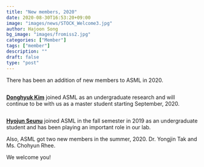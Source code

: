 ```yaml
---
title: "New members, 2020"
date: 2020-08-30T16:53:20+09:00
image: "images/news/STOCK_Welcome3.jpg"
author: Hajoon Song
bg_image: "images/fromiss2.jpg"
categories: ["Member"]
tags: ["member"]
description: ""
draft: false
type: "post"
---
```


There has been an addition of new members to ASML in 2020.

<div class='image'>
<img src="/asmlab/images/group/dhkim.png" class="img-responsive; width:50%;" alt="">
</div>

**[Donghyuk Kim](/group/dhkim/#anchor)** joined ASML as an undergraduate research and will continue to be with us as a master student starting September, 2020.

<div class='image'>
<img src="/asmlab/images/group/swhj.jpg" class="img-responsive; width:50%;" alt="">
</div>

**[Hyojun Seunu](/group/swhj/#anchor)** joined ASML in the fall semester in 2019 as an undergraduate student and has been playing an important role in our lab.

Also, ASML got two new members in the summer, 2020.
Dr. Yongjin Tak and Ms. Chohyun Rhee.

We welcome you!
<br>
